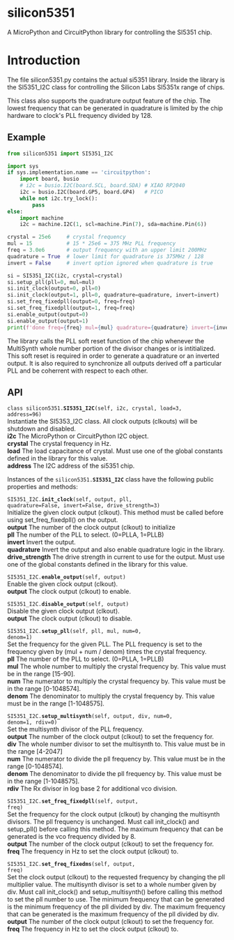 
# silicon5351

A MicroPython and CircuitPython library for controlling the SI5351 chip.

# Introduction

The file silicon5351.py contains the actual si5351 library. Inside the library
is the SI5351\_I2C class for controlling the Silicon Labs SI5351x range of chips.

This class also supports the quadrature output feature of the chip.  The lowest 
frequency that can be generated in quadrature is limited by the chip hardware 
to clock's PLL frequency divided by 128.

## Example

```python
from silicon5351 import SI5351_I2C

import sys
if sys.implementation.name == 'circuitpython':
    import board, busio
    # i2c = busio.I2C(board.SCL, board.SDA) # XIAO RP2040
    i2c = busio.I2C(board.GP5, board.GP4)   # PICO
    while not i2c.try_lock():
        pass
else:
    import machine
    i2c = machine.I2C(1, scl=machine.Pin(7), sda=machine.Pin(6))

crystal = 25e6     # crystal frequency
mul = 15           # 15 * 25e6 = 375 MHz PLL frequency
freq = 3.0e6       # output frequency with an upper limit 200MHz
quadrature = True  # lower limit for quadrature is 375MHz / 128
invert = False     # invert option ignored when quadrature is true

si = SI5351_I2C(i2c, crystal=crystal)
si.setup_pll(pll=0, mul=mul)
si.init_clock(output=0, pll=0)
si.init_clock(output=1, pll=0, quadrature=quadrature, invert=invert)
si.set_freq_fixedpll(output=0, freq=freq) 
si.set_freq_fixedpll(output=1, freq=freq) 
si.enable_output(output=0)
si.enable_output(output=1)
print(f'done freq={freq} mul={mul} quadrature={quadrature} invert={invert}')
```
The library calls the PLL soft reset function 
of the chip whenever the MultiSynth whole number portion
of the divisor changes or is intitialized.
This soft reset is required in order to generate a quadrature
or an inverted output.  It is also required to synchronize all outputs 
derived off a particular PLL and be coherrent with respect to each other.

## API

<code>class silicon5351.<b>SI5351\_I2C</b>(self, i2c, crystal, load=3, address=96)</code>  
Instantiate the SI5353\_I2C class.  All clock outputs
(clkouts) will be shutdown and disabled.  
**i2c** The MicroPython or CircuitPython I2C object.  
**crystal** The crystal frequency in Hz.  
**load** The load capacitance of crystal.  Must use one of 
the global constants defined in the library for this value.  
**address** The I2C address of the si5351 chip.

Instances of the <code>silicon5351.<b>SI5351\_I2C</b></code> class have the following public properties and methods:   

<code>SI5351\_I2C.<b>init\_clock</b>(self, output, pll, quadrature=False, invert=False, drive\_strength=3)</code>  
Initialize the given clock output (clkout).
This method must be called before using set\_freq\_fixedpll() on
the output.  
**output** The number of the clock output (clkout) to initialize   
**pll** The number of the PLL to select. (0=PLLA, 1=PLLB)  
**invert** Invert the output.  
**quadrature** Invert the output and also enable quadrature 
logic in the library.  
**drive\_strength** The drive strength in current to use 
for the output. Must use one of the global constants defined
in the library for this value.

<code>SI5351\_I2C.<b>enable\_output</b>(self, output)</code>  
Enable the given clock output (clkout).  
**output** The clock output (clkout) to enable.

<code>SI5351\_I2C.<b>disable\_output</b>(self, output)</code>  
Disable the given clock output (clkout).  
**output** The clock output (clkout) to disable.

<code>SI5351\_I2C.<b>setup\_pll</b>(self, pll, mul, num=0, denom=1)</code>  
Set the frequency for the given PLL.
The PLL frequency is set to the frequency given by
(mul + num / denom) times the crystal frequency.  
**pll** The number of the PLL to select. (0=PLLA, 1=PLLB)  
**mul** The whole number to multiply the crystal frequency 
by.  This value must be in the range [15-90].  
**num** The numerator to multiply the crystal frequency 
by. This value must be in the range [0-1048574].  
**denom** The denominator to multiply the crystal frequency by.
This value must be in the range [1-1048575].

<code>SI5351\_I2C.<b>setup\_multisynth</b>(self, output, div, num=0, denom=1, rdiv=0)</code>  
Set the multisynth divisor of the PLL frequency.  
**output** The number of the clock output (clkout) to 
set the frequency for.  
**div** The whole number divisor to set the multisynth to.
This value must be in the range [4-2047]  
**num** The numerator to divide the pll frequency by. 
This value must be in the range [0-1048574].  
**denom** The denominator to divide the pll frequency by. 
This value must be in the range [1-1048575].  
**rdiv** The Rx divisor in log base 2 for additional vco division.

<code>SI5351\_I2C.<b>set\_freq\_fixedpll</b>(self, output, freq)</code>  
Set the frequency for the clock output (clkout) by changing
the multisynth divisors.  The pll frequency is unchanged.
Must call init\_clock() and setup\_pll() before calling this method.
The maximum frequency that can be generated is the vco frequency
divided by 8.  
**output** The number of the clock output (clkout) to 
set the frequency for.  
**freq** The frequency in Hz to set the clock output (clkout) to.

<code>SI5351\_I2C.<b>set\_freq\_fixedms</b>(self, output, freq)</code>  
Set the clock output (clkout) to the requested frequency by
changing the pll multiplier value.  The multisynth divisor is
set to a whole number given by div.  Must call init\_clock()
and setup\_multisynth() before calling this method to set the pll number to use.  The
minimum frequency that can be generated is the minimum frequency
of the pll divided by div.  The maximum frequency that can be
generated is the maximum frequency of the pll divided by div.  
**output** The number of the clock output (clkout) to 
set the frequency for.  
**freq** The frequency in Hz to set the clock output (clkout) to.


